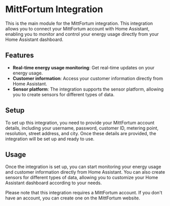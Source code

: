 # MittFortum Integration

This is the main module for the MittFortum integration. This integration allows you to connect your MittFortum account with Home Assistant, enabling you to monitor and control your energy usage directly from your Home Assistant dashboard.

## Features

- **Real-time energy usage monitoring**: Get real-time updates on your energy usage.
- **Customer information**: Access your customer information directly from Home Assistant.
- **Sensor platform**: The integration supports the sensor platform, allowing you to create sensors for different types of data.

## Setup

To set up this integration, you need to provide your MittFortum account details, including your username, password, customer ID, metering point, resolution, street address, and city. Once these details are provided, the integration will be set up and ready to use.

## Usage

Once the integration is set up, you can start monitoring your energy usage and customer information directly from Home Assistant. You can also create sensors for different types of data, allowing you to customize your Home Assistant dashboard according to your needs.

Please note that this integration requires a MittFortum account. If you don't have an account, you can create one on the MittFortum website.